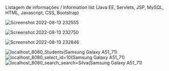 Listagem de informações / Information list (Java EE, Servlets, JSP, MySQL, HTML, Javascript, CSS, Bootstrap)

![Screenshot 2022-08-13 232555](https://user-images.githubusercontent.com/93228693/184520158-743b568c-3b7e-4b95-87b9-a1c0e30bd654.png)

![Screenshot 2022-08-13 232750](https://user-images.githubusercontent.com/93228693/184520160-81e8d937-b0cc-423a-a4a0-8bcd88fbc25e.png)

![Screenshot 2022-08-13 232846](https://user-images.githubusercontent.com/93228693/184520165-ce60c413-29d2-4f37-94dc-7eee40352eff.png)

![localhost_8080_Students(Samsung Galaxy A51_71)](https://user-images.githubusercontent.com/93228693/184520167-6c7e98d5-97a1-4696-8685-419326f12e49.png) ![localhost_8080_select_id=10(Samsung Galaxy A51_71)](https://user-images.githubusercontent.com/93228693/184520172-3da9b6dc-34b7-48d8-9385-6d9e70323974.png) ![localhost_8080_search_search=Silva(Samsung Galaxy A51_71)](https://user-images.githubusercontent.com/93228693/184520179-22ce1e7d-2be5-4f6e-8516-be8aa936250e.png)



